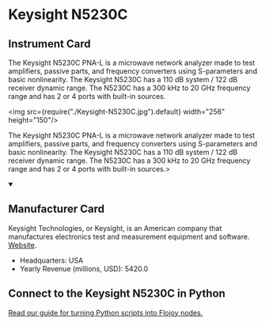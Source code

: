 
# Keysight N5230C

## Instrument Card

<div className="flex">

<div>

The Keysight N5230C PNA-L is a microwave network analyzer made to test amplifiers, passive parts, and frequency converters using S-parameters and basic nonlinearity. The Keysight N5230C has a 110 dB system / 122 dB receiver dynamic range. The N5230C has a 300 kHz to 20 GHz frequency range and has 2 or 4 ports with built-in sources.

</div>

<img src={require("./Keysight-N5230C.jpg").default} width="256" height="150"/>

</div>

The Keysight N5230C PNA-L is a microwave network analyzer made to test amplifiers, passive parts, and frequency converters using S-parameters and basic nonlinearity. The Keysight N5230C has a 110 dB system / 122 dB receiver dynamic range. The N5230C has a 300 kHz to 20 GHz frequency range and has 2 or 4 ports with built-in sources.>

<details open>
<summary><h2>Manufacturer Card</h2></summary>

Keysight Technologies, or Keysight, is an American company that manufactures electronics test and measurement equipment and software. <a href="https://www.keysight.com/us/en/home.html">Website</a>.

<ul>
  <li>Headquarters: USA</li>
  <li>Yearly Revenue (millions, USD): 5420.0</li>
</ul>
</details>

## Connect to the Keysight N5230C in Python

[Read our guide for turning Python scripts into Flojoy nodes.](https://docs.flojoy.ai/custom-nodes/creating-custom-node/)



